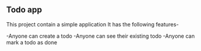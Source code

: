 ## Todo app

This project contain a simple application 
It has the following features-

-Anyone can create a todo
-Anyone can see their existing todo
-Anyone can mark a todo as done
